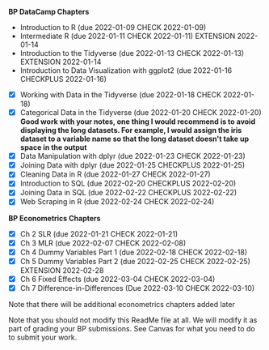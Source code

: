 **BP DataCamp Chapters**

-  Introduction to R (due 2022-01-09 CHECK 2022-01-09)
-  Intermediate R (due 2022-01-11 CHECK 2022-01-11) EXTENSION 2022-01-14
-  Introduction to the Tidyverse (due 2022-01-13 CHECK 2022-01-13) EXTENSION 2022-01-14
-  Introduction to Data Visualization with ggplot2 (due 2022-01-16 CHECKPLUS 2022-01-16)
- [x] Working with Data in the Tidyverse (due 2022-01-18 CHECK 2022-01-18)
- [x] Categorical Data in the Tidyverse (due 2022-01-20 CHECK 2022-01-20) **Good work with your notes, one thing I would recommend is to avoid displaying the long datasets. For example, I would assign the iris dataset to a variable name so that the long dataset doesn't take up space in the output**
- [x] Data Manipulation with dplyr (due 2022-01-23 CHECK 2022-01-23)
- [x] Joining Data with dplyr (due 2022-01-25 CHECKPLUS 2022-01-25)
- [x] Cleaning Data in R (due 2022-01-27 CHECK 2022-01-27)
- [x] Introduction to SQL (due 2022-02-20 CHECKPLUS 2022-02-20)
- [x] Joining Data in SQL (due 2022-02-22 CHECKPLUS 2022-02-22)
- [x] Web Scraping in R (due 2022-02-24 CHECK 2022-02-24)

**BP Econometrics Chapters**

- [x] Ch 2 SLR (due 2022-01-21 CHECK 2022-01-21)
- [x] Ch 3 MLR (due 2022-02-07 CHECK 2022-02-08)   
- [x] Ch 4 Dummy Variables Part 1 (due 2022-02-18 CHECK 2022-02-18)
- [x] Ch 5 Dummy Variables Part 2 (due 2022-02-25 CHECK 2022-02-25) EXTENSION 2022-02-28
- [x] Ch 6 Fixed Effects (due 2022-03-04 CHECK 2022-03-04)
- [x] Ch 7 Difference-in-Differences (Due 2022-03-10 CHECK 2022-03-10)

Note that there will be additional econometrics chapters added later

Note that you should not modify this ReadMe file at all. We will modify it as part of grading your BP submissions. See Canvas for what you need to do to submit your work.
